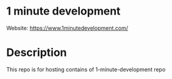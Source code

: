 # 1 minute development

Website: https://www.1minutedevelopment.com/

# Description
This repo is for hosting contains of 1-minute-development repo
